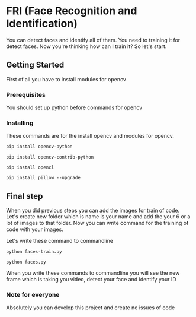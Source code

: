 <h1> FRI (Face Recognition and Identification)</h1>

You can detect faces and identify all of them. You need to training it for detect faces. Now you're thinking how can I train it? So let's start. 

## Getting Started

First of all you have to install modules for opencv

### Prerequisites
You should set up python before commands for opencv

### Installing

These commands are for the install opencv and modules for opencv.
```
pip install opencv-python
```
```
pip install opencv-contrib-python
```
```
pip install opencl
```
```
pip install pillow --upgrade
```

## Final step
When you did previous steps you can add the images for train of code.
Let's create new folder which is name is your name and add the your 6 or a lot of images to that folder.
Now you can write command for the training of code with your images.

Let's write these command to commandline

```
python faces-train.py
```

```
python faces.py
```

When you write these commands to commandline you will see the new frame which is taking you video, detect your face and identify your ID

### Note for everyone
Absolutely you can develop this project and create ne issues of code

